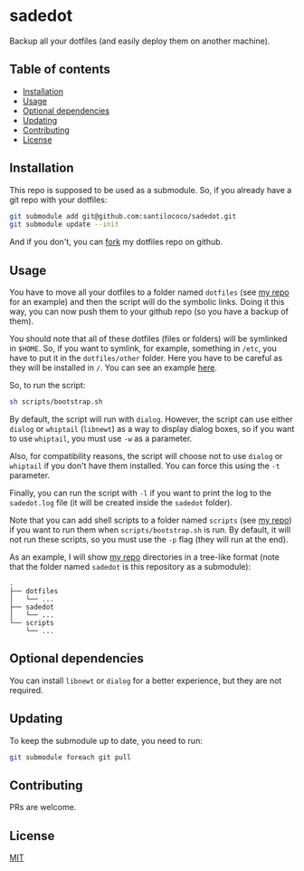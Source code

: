 # sadedot

Backup all your dotfiles (and easily deploy them on another machine).

## Table of contents
  - [Installation <a name="installation"></a>](#installation-)
  - [Usage <a name="usage"></a>](#usage-)
  - [Optional dependencies <a name="optdependencies"></a>](#optionaldependencies-)
  - [Updating <a name="updating"></a>](#updating-)
  - [Contributing <a name="contributing"></a>](#contributing-)
  - [License <a name="license"></a>](#license-)

## Installation <a name="installation"></a>

This repo is supposed to be used as a submodule. So, if you already have a git repo with your dotfiles:

```bash
git submodule add git@github.com:santilococo/sadedot.git
git submodule update --init
```

And if you don't, you can [fork][1] my dotfiles repo on github.

## Usage <a name="usage"></a>

You have to move all your dotfiles to a folder named `dotfiles` (see [my repo][3] for an example) and then the script will do the symbolic links. Doing it this way, you can now push them to your github repo (so you have a backup of them).

You should note that all of these dotfiles (files or folders) will be symlinked in `$HOME`. So, if you want to symlink, for example, something in `/etc`, you have to put it in the `dotfiles/other` folder. Here you have to be careful as they will be installed in `/`. You can see an example [here][2].

So, to run the script:

```bash
sh scripts/bootstrap.sh
```

By default, the script will run with `dialog`. However, the script can use either `dialog` or `whiptail` (`libnewt`) as a way to display dialog boxes, so if you want to use `whiptail`, you must use `-w` as a parameter.

Also, for compatibility reasons, the script will choose not to use `dialog` or `whiptail` if you don't have them installed. You can force this using the `-t` parameter.

Finally, you can run the script with `-l` if you want to print the log to the `sadedot.log` file (it will be created inside the `sadedot` folder).

Note that you can add shell scripts to a folder named `scripts` (see [my repo][3]) if you want to run them when `scripts/bootstrap.sh` is run. By default, it will not run these scripts, so you must use the `-p` flag (they will run at the end).

As an example, I will show [my repo][3] directories in a tree-like format (note that the folder named `sadedot` is this repository as a submodule):
```
.
├── dotfiles
│   └── ...
├── sadedot
│   └── ...
└── scripts
    └── ...
```

## Optional dependencies <a name="optionaldependencies"></a>

You can install `libnewt` or `dialog` for a better experience, but they are not required.

## Updating <a name="updating"></a>

To keep the submodule up to date, you need to run:

```bash
git submodule foreach git pull
```

## Contributing <a name="contributing"></a>
PRs are welcome.

## License <a name="license"></a>
[MIT](https://raw.githubusercontent.com/santilococo/sadedot/master/LICENSE.md)

[1]: https://github.com/santilococo/cdotfis/fork
[2]: https://github.com/santilococo/cdotfis/tree/master/dotfiles/other
[3]: https://github.com/santilococo/cdotfis
